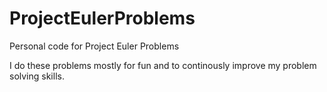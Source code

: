 # ProjectEulerProblems
Personal code for Project Euler Problems


I do these problems mostly for fun and to continously improve my problem solving skills.
